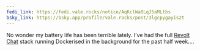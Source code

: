 ```yaml
---
fedi_link: https://fedi.vale.rocks/notice/AqKclWa8LqJ5aMLtbs
bsky_link: https://bsky.app/profile/vale.rocks/post/3lgcpygayis2t
---
```


No wonder my battery life has been terrible lately. I’ve had the full [Revolt Chat](https://revolt.chat) stack running Dockerised in the background for the past half week….
